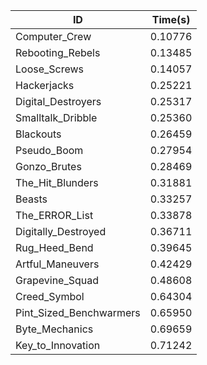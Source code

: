 |ID|Time(s)|
|-|-|
|Computer_Crew|0.10776|
|Rebooting_Rebels|0.13485|
|Loose_Screws|0.14057|
|Hackerjacks|0.25221|
|Digital_Destroyers|0.25317|
|Smalltalk_Dribble|0.25360|
|Blackouts|0.26459|
|Pseudo_Boom|0.27954|
|Gonzo_Brutes|0.28469|
|The_Hit_Blunders|0.31881|
|Beasts|0.33257|
|The_ERROR_List|0.33878|
|Digitally_Destroyed|0.36711|
|Rug_Heed_Bend|0.39645|
|Artful_Maneuvers|0.42429|
|Grapevine_Squad|0.48608|
|Creed_Symbol|0.64304|
|Pint_Sized_Benchwarmers|0.65950|
|Byte_Mechanics|0.69659|
|Key_to_Innovation|0.71242|
